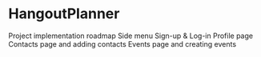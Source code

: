 # HangoutPlanner
Project implementation roadmap
Side menu
Sign-up & Log-in
Profile page
Contacts page and adding contacts
Events page and creating events
